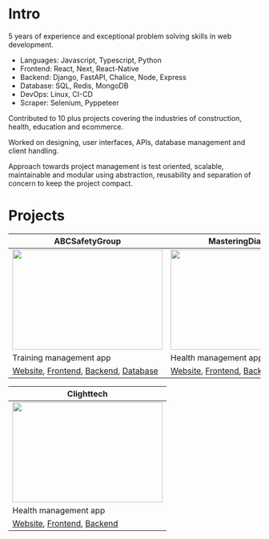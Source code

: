 # Intro
5 years of experience and exceptional problem solving skills in web development.

- Languages: Javascript, Typescript, Python
- Frontend: React, Next, React-Native
- Backend: Django, FastAPI, Chalice, Node, Express
- Database: SQL, Redis, MongoDB
- DevOps: Linux, CI-CD
- Scraper: Selenium, Pyppeteer

Contributed to 10 plus projects covering the industries of construction, health, education and ecommerce.

Worked on designing, user interfaces, APIs, database management and client handling.  

Approach towards project management is test oriented, scalable, maintainable and modular using abstraction, reusability and separation of concern to keep the project compact.

# Projects

| ABCSafetyGroup | MasteringDiabetes | AtomicGrowth |
|-----------|-----------|-----------|
| <img src="https://github.com/user-attachments/assets/209ff49c-5541-4e94-bf26-7359054d0658" width="300" height="200"/> | <img src="https://github.com/user-attachments/assets/ef734e95-5ca6-4ecc-a26c-9a18117f0c70" width="300" height="200"/> | <img src="https://github.com/user-attachments/assets/555feee2-fbcb-42a8-ad03-37c737adc86e" width="300" height="200"/> |
| Training management app | Health management app | Amazon seller central management app |
| [Website](https://www.abcsafetygroup.com), [Frontend](https://github.com/rahu7v3rma/abc-safety-group-web), [Backend](https://github.com/rahu7v3rma/abc-safety-group-api), [Database](https://github.com/rahu7v3rma/abc-safety-group-database) | [Website](https://www.masteringdiabetes.org/), [Frontend](https://github.com/rahu7v3rma/md-coach-dashboard), [Backend](https://github.com/rahu7v3rma/md-backend), [Mobile](https://github.com/rahu7v3rma/md-app) | [Website](https://www.atomic-growth.com), [Frontend](https://github.com/rahu7v3rma/atomic-frontend), [Backend](https://github.com/rahu7v3rma/atomic-backend) |

| Clighttech |
|-----------|
| <img src="https://github.com/user-attachments/assets/9dcc4375-ab2e-43a6-95a7-2ea006f6bc7b" width="300" height="200"/> |
| Health management app |
| [Website](http://clighttechnologies.com/), [Frontend](https://github.com/rahu7v3rma/clighttech-dashboard), [Backend](https://github.com/rahu7v3rma/clighttech-backend) |
